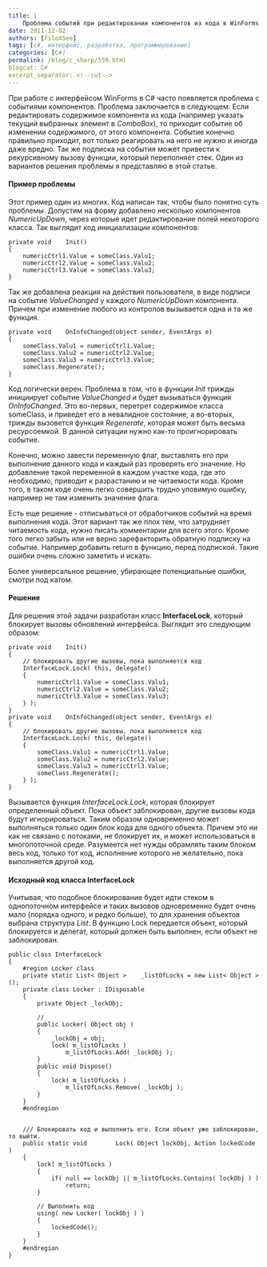 ```yaml
---
title: |
    Проблема событий при редактировании компонентов из кода в WinForms
date: 2011-12-02
authors: [FiloXSee]
tags: [c#, интерфейс, разработка, программирование]
categories: [C#]
permalink: /blog/c_sharp/559.html
blogcat: C#
excerpt_separator: <!--cut-->
---
```


При работе с интерфейсом WinForms в C# часто появляется проблема с событиями компонентов. Проблема заключается в следующем: Если редактировать содержимое компонента из кода (например указать текущий выбранных элемент в _ComboBox_), то приходит событие об изменении содержимого, от этого компонента. Событие конечно правильно приходит, вот только реагировать на него не нужно и иногда даже вредно. Так же подписка на события может привести к рекурсивному вызову функции, который переполняет стек. Один из вариантов решения проблемы я представляю в этой статье.

#### Пример проблемы


Этот пример один из многих. Код написан так, чтобы было понятно суть проблемы. Допустим на форму добавлено несколько компонентов _NumericUpDown_, через которые идет редактирование полей некоторого класса. Так выглядит код инициализации компонентов:


```
private void    Init()
{
    numericCtrl1.Value = someClass.Valu1;
    numericCtrl2.Value = someClass.Valu2;
    numericCtrl3.Value = someClass.Valu3;
}
```


Так же добавлена реакция на действия пользователя, в виде подписи на событие _ValueChanged_ у каждого _NumericUpDown_ компонента. Причем при изменение любого из контролов вызывается одна и та же функция.


```
private void    OnInfoChanged(object sender, EventArgs e)
{
    someClass.Valu1 = numericCtrl1.Value;
    someClass.Valu2 = numericCtrl2.Value;
    someClass.Valu3 = numericCtrl3.Value;
    someClass.Regenerate();
}
```


Код логически верен. Проблема в том, что в функции _Init_ трижды инициирует событие _ValueChanged_ и будет вызываться функция _OnInfoChanged_. Это во-первых, перетрет содержимое класса someClass, и приведет его в невалидное состояние, а во-вторых, трижды вызовется функция _Regenerate_, которая может быть весьма ресурсоемкой. В данной ситуации нужно как-то проигнорировать событие. 

Конечно, можно завести переменную флаг, выставлять его при выполнение данного кода и каждый раз проверять его значение. Но добавление такой переменной в каждом участке кода, где это необходимо, приводит к разрастанию и не читаемости кода. Кроме того, в таком коде очень легко совершить трудно уловимую ошибку, например не там изменить значение флага.

Есть еще решение - отписываться от обработчиков событий на время выполнения кода. Этот вариант так же плох тем, что затрудняет читаемость кода, нужно писать комментарии для всего этого. Кроме того легко забыть или не верно зарефакторить обратную подписку на событие. Например добавить return в функцию, перед подпиской. Такие ошибки очень сложно заметить и искать.

Более универсальное решение, убирающее потенциальные ошибки, смотри под катом.

<!--cut-->


#### Решение


Для решения этой задачи разработан класс **InterfaceLock**, который блокирует вызовы обновлений интерфейса. Выглядит это следующим образом:


```
private void    Init()
{
    // блокировать другие вызовы, пока выполняется код
    InterfaceLock.Lock( this, delegate()
    {
        numericCtrl1.Value = someClass.Valu1;
        numericCtrl2.Value = someClass.Valu2;
        numericCtrl3.Value = someClass.Valu3;
    } );
}
private void    OnInfoChanged(object sender, EventArgs e)
{
    // блокировать другие вызовы, пока выполняется код
    InterfaceLock.Lock( this, delegate()
    {
        someClass.Valu1 = numericCtrl1.Value;
        someClass.Valu2 = numericCtrl2.Value;
        someClass.Valu3 = numericCtrl3.Value;
        someClass.Regenerate();
    } );
}
```


Вызывается функция _InterfaceLock.Lock_, которая блокирует определенный объект. Пока объект заблокирован, другие вызовы кода будут игнорироваться. Таким образом одновременно может выполняться только один блок кода для одного объекта. Причем это ни как не связано с потоками, не блокирует их, и может использоваться в многопоточной среде. Разумеется нет нужды обрамлять таким блоком весь код, только тот код, исполнение которого не желательно, пока выполняется другой код.

#### Исходный код класса InterfaceLock


Учитывая, что подобное блокирование будет идти стеком в однопоточном интерфейсе и таких вызовов одновременно будет очень мало (порядка одного, и редко больше), то для хранения объектов выбрана структура _List_. В функцию Lock передается объект, который блокируется и делегат, который должен быть выполнен, если объект не заблокирован.


```
public class InterfaceLock
{
    #region Locker class
    private static List< Object >    _listOfLocks = new List< Object >();
    private class Locker : IDisposable
    {
        private Object _lockObj;
        
        //
        public Locker( Object obj )
        {
            _lockObj = obj;
            lock( m_listOfLocks )
                m_listOfLocks.Add( _lockObj );
        }
        public void Dispose()
        {
            lock( m_listOfLocks )
                m_listOfLocks.Remove( _lockObj );
        }
    }
    #endregion


    /// Блокировать код и выполнить его. Если объект уже заблокирован, то выйти.
    public static void        Lock( Object lockObj, Action lockedCode )
    {
        lock( m_listOfLocks )
        {
            if( null == lockObj || m_listOfLocks.Contains( lockObj ) )
                return;
        }

        // Выполнить код
        using( new Locker( lockObj ) )
        {
            lockedCode();
        }
    }
    #endregion
}
```

